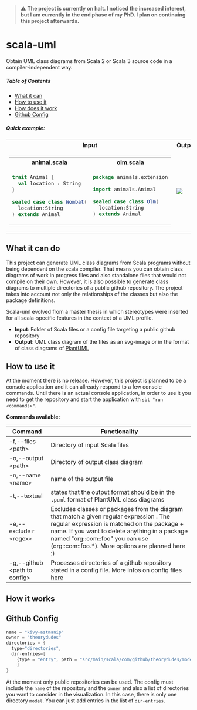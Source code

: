 > :warning: **The project is currently on halt. I noticed the increased interest, but I am currently in the end phase of my PhD. I plan on continuing this project afterwards.**


# scala-uml

Obtain UML class diagrams from Scala 2 or Scala 3 source code in a compiler-independent way.

##### Table of Contents

- [What it can](#whatcan)
- [How to use it](#howuse)
- [How does it work](#howworks)
- [Github Config](#config)


##### Quick example:

<table>
<tr>
<th>
Input
<th>
Output
</th>
</tr>
<td>
<table>
<tr>
<th>
animal.scala
</th>
<th>
olm.scala
</th>
</tr>
<tr>
<td>

```Scala
trait Animal {
  val location : String
}

sealed case class Wombat(
  location:String
) extends Animal
```

</td>
<td>

```Scala
package animals.extension

import animals.Animal

sealed case class Olm(
  location:String
) extends Animal
```

</td>
</tr>
</table>
</td>
<td>
<img align="center" src="docs/examples/animals.svg">
</td>
</table>

<a name="whatcan"/>

## What it can do

This project can generate UML class diagrams from Scala programs without being dependent on the scala compiler. 
That means you can obtain class diagrams of work in progress files and also standalone files that would not compile on their own.
However, it is also possible to generate class diagrams to multiple directories of a public github repository.
The project takes into account not only the relationships of the classes but also the package definitions. 

Scala-uml evolved from a master thesis in which stereotypes were inserted for all scala-specific features in the context of a UML profile.

- **Input**: Folder of Scala files or a config file targeting a public github repository
- **Output**: UML class diagram of the files as an svg-image or in the format of class diagrams of [PlantUML](https://plantuml.com/de/class-diagram)

<a name="howuse"/>

## How to use it

At the moment there is no release. However, this project is planned to be a console application and it can allready respond to a few console commands.
Until there is an actual console application, in order to use it you need to get the repository and start the application with `sbt "run <commands>"`.   

**Commands available:**

|Command|Functionality|
|-------|-------------|
|-f,--files \<path\>   | Directory of input Scala files|
|-o,--output  \<path\>  | Directory of output class diagram |
|-n,--name \<name\> | name of the output file |
|-t,--textual | states that the output format should be in the `.puml` format of PlantUML class diagrams |
  |-e,--exclude r \<regex\> | Excludes classes or packages from the diagram that match a given regular expression <regex>. The regular expression is matched on the package + name. If you want to delete anything in a package named "org::com::foo" you can use (org::com::foo.*). More options are planned here :) |
|-g,--github \<path to config\> | Processes directories of a github repository stated in a config file. More infos on config files [here](#config) |    


<a name="howworks"/>

## How it works

<a name="config">
  
## Github Config

```Java
name = "kivy-astmanip"
owner = "theorydudes"
directories = {
  type="directories",
  dir-entries=[
    {type = "entry", path = "src/main/scala/com/github/theorydudes/model"}
    ]
}
```
At the moment only public repositories can be used. The config must include the `name` of the repository and the `owner` and also a list of directories you want to consider in the visualization. In this case, there is only one directory `model`. You can just add entries in the list of `dir-entries`.

